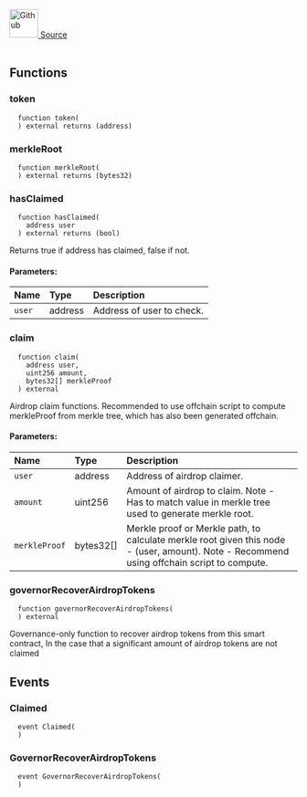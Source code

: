 <a href="https://github.com/solace-fi/solace-core/blob/main/contracts/interfaces/airdrop/IMerkleDistributor.sol"><img src="/img/github.svg" alt="Github" width="50px"/> Source</a><br/><br/>




## Functions
### token
```solidity
  function token(
  ) external returns (address)
```




### merkleRoot
```solidity
  function merkleRoot(
  ) external returns (bytes32)
```




### hasClaimed
```solidity
  function hasClaimed(
    address user
  ) external returns (bool)
```
Returns true if address has claimed, false if not.


#### Parameters:
| Name | Type | Description                                                          |
| :--- | :--- | :------------------------------------------------------------------- |
| `user` | address | Address of user to check. |

### claim
```solidity
  function claim(
    address user,
    uint256 amount,
    bytes32[] merkleProof
  ) external
```
Airdrop claim functions.
Recommended to use offchain script to compute merkleProof from merkle tree, which has also been generated offchain.


#### Parameters:
| Name | Type | Description                                                          |
| :--- | :--- | :------------------------------------------------------------------- |
| `user` | address | Address of airdrop claimer. |
| `amount` | uint256 | Amount of airdrop to claim. Note - Has to match value in merkle tree used to generate merkle root. |
| `merkleProof` | bytes32[] | Merkle proof or Merkle path, to calculate merkle root given this node - (user, amount). Note - Recommend using offchain script to compute. |

### governorRecoverAirdropTokens
```solidity
  function governorRecoverAirdropTokens(
  ) external
```
Governance-only function to recover airdrop tokens from this smart contract,
In the case that a significant amount of airdrop tokens are not claimed




## Events
### Claimed
```solidity
  event Claimed(
  )
```



### GovernorRecoverAirdropTokens
```solidity
  event GovernorRecoverAirdropTokens(
  )
```



